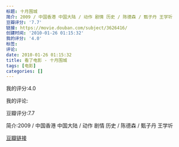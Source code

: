 ```yaml
---
标题: 十月围城
简介: 2009 / 中国香港 中国大陆 / 动作 剧情 历史 / 陈德森 / 甄子丹 王学圻
豆瓣评分: '7.7'
链接: https://movie.douban.com/subject/3626416/
创建时间: '2010-01-26 01:15:32'
我的评分: '4.0'
标签:
评论:
date: 2010-01-26 01:15:32
title: 看了电影 - 十月围城
tags: [电影]
categories: []
---
```


我的评分:4.0

我的评论:

豆瓣评分:7.7

简介:2009 / 中国香港 中国大陆 / 动作 剧情 历史 / 陈德森 / 甄子丹 王学圻

[豆瓣链接](https://movie.douban.com/subject/3626416/)

